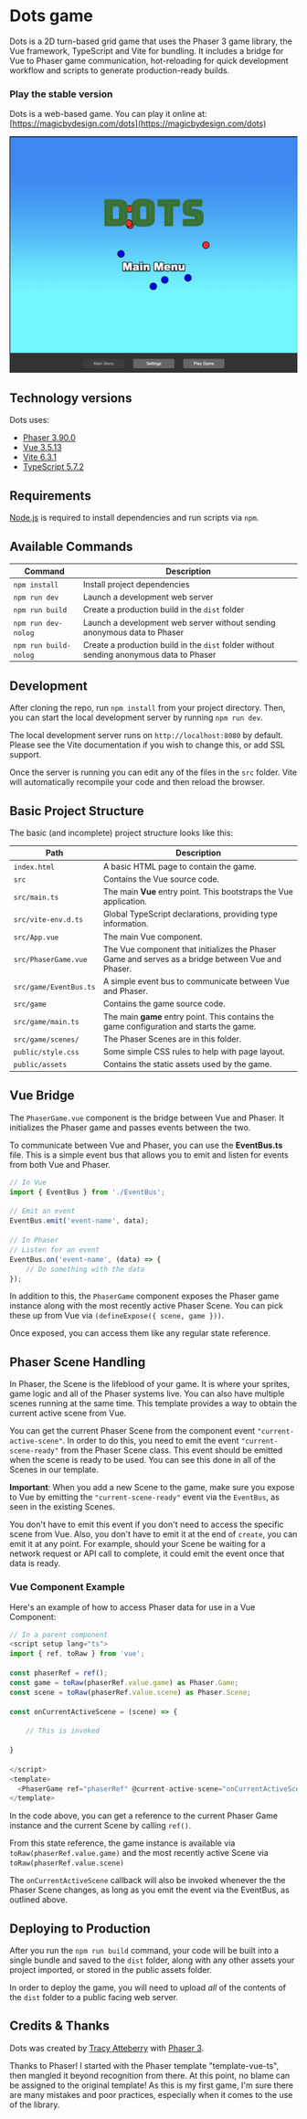 # Dots game

Dots is a 2D turn-based grid game that uses the Phaser 3 game library, the Vue
framework, TypeScript and Vite for bundling. It includes a bridge for Vue to
Phaser game communication, hot-reloading for quick development workflow and
scripts to generate production-ready builds.

### Play the stable version

Dots is a web-based game. You can play it online at: [https://magicbydesign.com/dots](https://magicbydesign.com/dots)

![screenshot](screenshot.png)

## Technology versions

Dots uses:

- [Phaser 3.90.0](https://github.com/phaserjs/phaser)
- [Vue 3.5.13](https://github.com/vuejs)
- [Vite 6.3.1](https://github.com/vitejs/vite)
- [TypeScript 5.7.2](https://github.com/microsoft/TypeScript)

## Requirements

[Node.js](https://nodejs.org) is required to install dependencies and run scripts via `npm`.

## Available Commands

| Command | Description |
|---------|-------------|
| `npm install` | Install project dependencies |
| `npm run dev` | Launch a development web server |
| `npm run build` | Create a production build in the `dist` folder |
| `npm run dev-nolog` | Launch a development web server without sending anonymous data to Phaser |
| `npm run build-nolog` | Create a production build in the `dist` folder without sending anonymous data to Phaser |

## Development

After cloning the repo, run `npm install` from your project directory. Then,
you can start the local development server by running `npm run dev`.

The local development server runs on `http://localhost:8080` by default. Please
see the Vite documentation if you wish to change this, or add SSL support.

Once the server is running you can edit any of the files in the `src` folder.
Vite will automatically recompile your code and then reload the browser.

## Basic Project Structure

The basic (and incomplete) project structure looks like this:

| Path                          | Description                                                                                    |
|-------------------------------|------------------------------------------------------------------------------------------------|
| `index.html`                  | A basic HTML page to contain the game.                                                         |
| `src`                         | Contains the Vue source code.                                                                  |
| `src/main.ts`                 | The main **Vue** entry point. This bootstraps the Vue application.                             |
| `src/vite-env.d.ts`           | Global TypeScript declarations, providing type information.                                    |
| `src/App.vue`                 | The main Vue component.                                                                        |
| `src/PhaserGame.vue`       | The Vue component that initializes the Phaser Game and serves as a bridge between Vue and Phaser. |
| `src/game/EventBus.ts`        | A simple event bus to communicate between Vue and Phaser.                                      |
| `src/game`                    | Contains the game source code.                                                                 |
| `src/game/main.ts`            | The main **game** entry point. This contains the game configuration and starts the game.       |
| `src/game/scenes/`            | The Phaser Scenes are in this folder.                                                          |
| `public/style.css`            | Some simple CSS rules to help with page layout.                                                |
| `public/assets`               | Contains the static assets used by the game.                                                   |

## Vue Bridge

The `PhaserGame.vue` component is the bridge between Vue and Phaser. It
initializes the Phaser game and passes events between the two.

To communicate between Vue and Phaser, you can use the **EventBus.ts** file.
This is a simple event bus that allows you to emit and listen for events from
both Vue and Phaser.

```js
// In Vue
import { EventBus } from './EventBus';

// Emit an event
EventBus.emit('event-name', data);

// In Phaser
// Listen for an event
EventBus.on('event-name', (data) => {
    // Do something with the data
});
```

In addition to this, the `PhaserGame` component exposes the Phaser game
instance along with the most recently active Phaser Scene. You can pick these
up from Vue via `(defineExpose({ scene, game }))`.

Once exposed, you can access them like any regular state reference.

## Phaser Scene Handling

In Phaser, the Scene is the lifeblood of your game. It is where your sprites,
game logic and all of the Phaser systems live. You can also have multiple
scenes running at the same time. This template provides a way to obtain the
current active scene from Vue.

You can get the current Phaser Scene from the component event
`"current-active-scene"`. In order to do this, you need to emit the event
`"current-scene-ready"` from the Phaser Scene class. This event should be
emitted when the scene is ready to be used. You can see this done in all of the
Scenes in our template.

**Important**: When you add a new Scene to the game, make sure you expose to
Vue by emitting the `"current-scene-ready"` event via the `EventBus`, as seen
in the existing Scenes.

You don't have to emit this event if you don't need to access the specific
scene from Vue. Also, you don't have to emit it at the end of `create`, you can
emit it at any point. For example, should your Scene be waiting for a network
request or API call to complete, it could emit the event once that data is
ready.

### Vue Component Example

Here's an example of how to access Phaser data for use in a Vue Component:

```typescript
// In a parent component
<script setup lang="ts">
import { ref, toRaw } from 'vue';

const phaserRef = ref();
const game = toRaw(phaserRef.value.game) as Phaser.Game;
const scene = toRaw(phaserRef.value.scene) as Phaser.Scene;

const onCurrentActiveScene = (scene) => {
    
    // This is invoked

}

</script>
<template>
  <PhaserGame ref="phaserRef" @current-active-scene="onCurrentActiveScene" />
</template>
```

In the code above, you can get a reference to the current Phaser Game instance
and the current Scene by calling `ref()`.

From this state reference, the game instance is available via
`toRaw(phaserRef.value.game)` and the most recently active Scene via
`toRaw(phaserRef.value.scene)`

The `onCurrentActiveScene` callback will also be invoked whenever the the
Phaser Scene changes, as long as you emit the event via the EventBus, as
outlined above.


## Deploying to Production

After you run the `npm run build` command, your code will be built into a
single bundle and saved to the `dist` folder, along with any other assets your
project imported, or stored in the public assets folder.

In order to deploy the game, you will need to upload *all* of the contents of
the `dist` folder to a public facing web server.

## Credits & Thanks

Dots was created by [Tracy Atteberry](https://tracyatteberry.com) with [Phaser 3](https://phaser.io).

Thanks to Phaser! I started with the Phaser template "template-vue-ts", then
mangled it beyond recognition from there. At this point, no blame can be
assigned to the original template! As this is my first game, I'm sure there are
many mistakes and poor practices, especially when it comes to the use of the
library.
